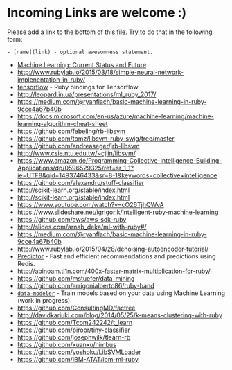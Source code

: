 # Incoming Links are welcome :)

Please add a link to the bottom of this file. Try to do that in the following form:

```
- [name](link) - optional awesomness statement.
```

- [Machine Learning: Current Status and Future](https://www.youtube.com/watch?v=gfQ8XEy7vO4)
- http://www.rubylab.io/2015/03/18/simple-neural-network-implenentation-in-ruby/
- [tensorflow](https://github.com/somaticio/tensorflow.rb) -
  Ruby bindings for Tensorflow.
- http://leopard.in.ua/presentations/ml_ruby_2017/
- https://medium.com/@ryanflach/basic-machine-learning-in-ruby-9cce4a67b40b
- https://docs.microsoft.com/en-us/azure/machine-learning/machine-learning-algorithm-cheat-sheet
- https://github.com/febeling/rb-libsvm
- https://github.com/tomz/libsvm-ruby-swig/tree/master
- https://github.com/andreaseger/jrb-libsvm
- http://www.csie.ntu.edu.tw/~cjlin/libsvm/
- https://www.amazon.de/Programming-Collective-Intelligence-Building-Applications/dp/0596529325/ref=sr_1_1?ie=UTF8&qid=1493746433&sr=8-1&keywords=collective+intelligence
- https://github.com/alexandru/stuff-classifier
- http://scikit-learn.org/stable/index.html
- http://scikit-learn.org/stable/index.html
- https://www.youtube.com/watch?v=cO26TjhQWvA
- https://www.slideshare.net/igrigorik/intelligent-ruby-machine-learning
- https://github.com/aws/aws-sdk-ruby
- http://slides.com/arnab_deka/ml-with-ruby#/
- https://medium.com/@ryanflach/basic-machine-learning-in-ruby-9cce4a67b40b
- http://www.rubylab.io/2015/04/28/denoising-autoencoder-tutorial/
- [Predictor](https://github.com/Pathgather/predictor) - Fast and efficient recommendations and predictions using Redis.
- http://abinoam.tl1n.com/400x-faster-matrix-multiplication-for-ruby/
- https://github.com/mstuefer/data_mining
- https://github.com/arrigonialberto86/ruby-band
- [`data-modeler`](https://github.com/giuse/data_modeler) - Train models based on your data using Machine Learning (work in progress)
- https://github.com/ConsultingMD/factree
- http://davidkariuki.com/blog/2014/05/25/k-means-clustering-with-ruby
- https://github.com/Tcom242242/t_learn
- https://github.com/piroor/tiny-classifier
- https://github.com/josephwilk/tlearn-rb
- https://github.com/xuanxu/nimbus
- https://github.com/yoshoku/LibSVMLoader
- https://github.com/IBM-ATAT/ibm-ml-ruby
